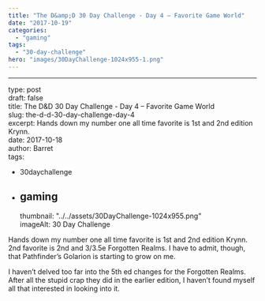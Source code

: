 ```yaml
---
title: "The D&amp;D 30 Day Challenge - Day 4 – Favorite Game World"
date: "2017-10-19"
categories: 
  - "gaming"
tags: 
  - "30-day-challenge"
hero: "images/30DayChallenge-1024x955-1.png"
---
```


* * *

type: post  
draft: false  
title: The D&D 30 Day Challenge - Day 4 – Favorite Game World  
slug: the-d-d-30-day-challenge-day-4  
excerpt: Hands down my number one all time favorite is 1st and 2nd edition Krynn.  
date: 2017-10-18  
author: Barret  
tags:

- 30daychallenge
- ## gaming  
    thumbnail: "../../assets/30DayChallenge-1024x955.png"  
    imageAlt: 30 Day Challenge
    

Hands down my number one all time favorite is 1st and 2nd edition Krynn. 2nd favorite is 2nd and 3/3.5e Forgotten Realms. I have to admit, though, that Pathfinder’s Golarion is starting to grow on me.

I haven’t delved too far into the 5th ed changes for the Forgotten Realms. After all the stupid crap they did in the earlier edition, I haven’t found myself all that interested in looking into it.
